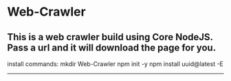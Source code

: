 # Web-Crawler
This is a web crawler build using Core NodeJS.
Pass a url and it will download the page for you.
-----------------------------------------------------
install commands:
mkdir Web-Crawler
npm init -y
npm install uuid@latest -E


------------------------------------------------------

